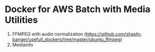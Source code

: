 # Docker for AWS Batch with Media Utilities

1) FFMPEG with audio normalization (https://github.com/shashi-banger/usefull_dockers/tree/master/ubuntu_ffmpeg)
2) Mediainfo
